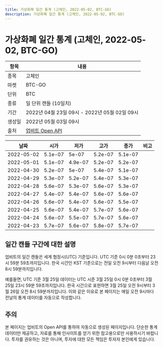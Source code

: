 ```yaml
---
title: 가상화폐 일간 통계 (고체인, 2022-05-02, BTC-GO)
description: 가상화폐 일간 통계 (고체인, 2022-05-02, BTC-GO)
---
```



가상화폐 일간 통계 (고체인, 2022-05-02, BTC-GO)
===

|항목|내용|
|--|--|
|종목|고체인|
|마켓|BTC-GO|
|단위|BTC|
|종류|일 단위 캔들 (10일치)|
|기간|2022년 04월 23일 09시 - 2022년 05월 02일 09시|
|생성일|2022년 05월 03일 09시|
|출처|[업비트 Open API](https://docs.upbit.com)|


|날짜|시가|저가|고가|종가|비고|
|--|--|--|--|--|--|
|2022-05-02|5.1e-07|5e-07|5.2e-07|5.1e-07|    |
|2022-05-01|5.1e-07|4.9e-07|5.2e-07|5.2e-07|    |
|2022-04-30|5.2e-07|5e-07|5.4e-07|5.1e-07|    |
|2022-04-29|5.3e-07|5.2e-07|5.4e-07|5.3e-07|    |
|2022-04-28|5.6e-07|5.3e-07|5.6e-07|5.3e-07|    |
|2022-04-27|5.4e-07|5.4e-07|5.6e-07|5.6e-07|    |
|2022-04-26|5.6e-07|5.4e-07|5.6e-07|5.5e-07|    |
|2022-04-25|5.6e-07|5.4e-07|5.7e-07|5.6e-07|    |
|2022-04-24|5.6e-07|5.5e-07|5.7e-07|5.6e-07|    |
|2022-04-23|5.7e-07|5.6e-07|5.8e-07|5.7e-07|    |


일간 캔들 구간에 대한 설명
---


업비트의 일간 캔들은 세계 협정시(UTC) 기준입니다. 
UTC 기준 0시 0분 0초부터 23시 59분 59초까지입니다. 
한국 시간인 KST 기준으로는 전일 오전 9시부터 다음날 오전 8시 59분까지입니다. 


예를들면, UTC 기준 3월 25일 데이터는 UTC 시준 3월 25일 0시 0분 0초부터 3월 25일 23시 59분 59초까지입니다. 
한국 시간으로 표현하면 3월 25일 오전 9시부터 3월 26일 오전 8시 59분까지입니다. 
이와 같은 이유로 본 페이지는 매일 오전 9시마다 전날의 통계 데이터를 자동으로 작성합니다. 


주의
---


본 페이지는 업비트의 Open API를 통하여 자동으로 생성된 페이지입니다. 
단순한 통계 데이터만 제공하고, 자료를 통해 인사이트를 얻기 위한 참고용으로만 사용하시기 바랍니다. 
투자를 권유하는 것은 아니며, 투자에 대한 모든 책임은 투자자 본인에게 있습니다. 
